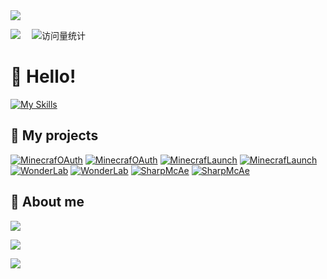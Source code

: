 <div>
  <a href="https://github.com/YangSpring114">
    <img src="https://readme-typing-svg.demolab.com?font=Fira+Code&pause=1000&width=545&lines=Console.WriteLine(%22Hello%2C%20World%22);Wishing you a pleasant day today!&center=true&size=27" />
  </a>
</div>

<a href="https://space.bilibili.com/1098028524"><img src="https://img.shields.io/badge/Bilibili-B站-ff69b4" /></a>&emsp;
<img src="https://komarev.com/ghpvc/?username=YangSpring114&label=Views&color=0e75b6&style=flat" alt="访问量统计" />


# 🙋 Hello!

[![My Skills](https://skillicons.dev/icons?i=cs,dotnet,unity,java,golang,ts,js)](https://skillicons.dev)

## 🎲 My projects

[![MinecrafOAuth](https://github-readme-stats.vercel.app/api/pin/?username=Blessing-Studio&repo=MinecaftOAuth&theme=swift#gh-light-mode-only)](https://github.com/Blessing-Studio/MinecaftOAuth#gh-light-mode-only)
[![MinecrafOAuth](https://github-readme-stats.vercel.app/api/pin/?username=Blessing-Studio&repo=MinecaftOAuth&theme=tokyonight#gh-dark-mode-only)](https://github.com/Blessing-Studio/MinecaftOAutht#gh-dark-mode-only)
[![MinecrafLaunch](https://github-readme-stats.vercel.app/api/pin/?username=Blessing-Studio&repo=MinecraftLaunch&theme=swift#gh-light-mode-only)](https://github.com/Blessing-Studio/MinecraftLaunch#gh-light-mode-only)
[![MinecrafLaunch](https://github-readme-stats.vercel.app/api/pin/?username=Blessing-Studio&repo=MinecraftLaunch&theme=tokyonight#gh-dark-mode-only)](https://github.com/Blessing-Studio/MinecraftLauncht#gh-dark-mode-only)
[![WonderLab](https://github-readme-stats.vercel.app/api/pin/?username=Blessing-Studio&repo=WonderLab.Override&theme=swift#gh-light-mode-only)](https://github.com/Blessing-Studio/WonderLab.Override#gh-light-mode-only)
[![WonderLab](https://github-readme-stats.vercel.app/api/pin/?username=Blessing-Studio&repo=WonderLab.Override&theme=tokyonight#gh-dark-mode-only)](https://github.com/Blessing-Studio/WonderLab.Overridet#gh-dark-mode-only)
[![SharpMcAe](https://github-readme-stats.vercel.app/api/pin/?username=Blessing-Studio&repo=SharpMcAe&theme=swift#gh-light-mode-only)](https://github.com/Blessing-Studio/SharpMcAe#gh-light-mode-only)
[![SharpMcAe](https://github-readme-stats.vercel.app/api/pin/?username=Blessing-Studio&repo=SharpMcAe&theme=tokyonight#gh-dark-mode-only)](https://github.com/Blessing-Studio/SharpMcAe#gh-dark-mode-only)

## 👀 About me
![](https://github-readme-stats.vercel.app/api/top-langs/?username=YangSpring114&theme=react&hide_border=false&include_all_commits=true&count_private=true&layout=compact)

![](https://github-readme-stats.vercel.app/api?username=YangSpring114&theme=react&hide_border=false&include_all_commits=true&count_private=true)

![](https://github-readme-streak-stats.herokuapp.com/?user=YangSpring114&theme=react&hide_border=false)

